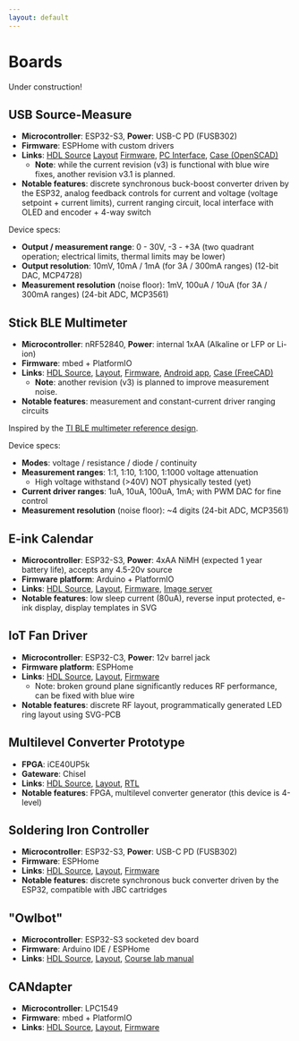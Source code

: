```yaml
---
layout: default
---
```


# Boards

Under construction!

## USB Source-Measure
- **Microcontroller**: ESP32-S3, **Power**: USB-C PD (FUSB302)
- **Firmware**: ESPHome with custom drivers
- **Links**: [HDL Source](https://github.com/BerkeleyHCI/PolymorphicBlocks/blob/master/examples/test_usb_source_measure.py)
  [Layout](https://github.com/BerkeleyHCI/PolymorphicBlocks/tree/master/examples/UsbSourceMeasure)
  [Firmware](https://github.com/ducky64/edg-pcbs/blob/main/IoTDevices/iotusbsourcemeasure.yml),
  [PC Interface](https://github.com/ducky64/edg-pcbs/tree/main/IoTDevices/SmuRemoteControl),
  [Case (OpenSCAD)](https://github.com/ducky64/edg-pcbs/tree/main/UsbSmu/mechanical)
  - **Note**: while the current revision (v3) is functional with blue wire fixes, another revision v3.1 is planned.
- **Notable features**: discrete synchronous buck-boost converter driven by the ESP32, analog feedback controls for current and voltage (voltage setpoint + current limits), current ranging circuit, local interface with OLED and encoder + 4-way switch

Device specs:
- **Output / measurement range**: 0 - 30V, -3 - +3A (two quadrant operation; electrical limits, thermal limits may be lower)
- **Output resolution**: 10mV, 10mA / 1mA (for 3A / 300mA ranges) (12-bit DAC, MCP4728)
- **Measurement resolution** (noise floor): 1mV, 100uA / 10uA (for 3A / 300mA ranges) (24-bit ADC, MCP3561)

## Stick BLE Multimeter
- **Microcontroller**: nRF52840, **Power**: internal 1xAA (Alkaline or LFP or Li-ion)
- **Firmware**: mbed + PlatformIO
- **Links**: [HDL Source](https://github.com/BerkeleyHCI/PolymorphicBlocks/blob/master/examples/test_multimeter.py),
  [Layout](https://github.com/BerkeleyHCI/PolymorphicBlocks/tree/master/examples/Multimeter),
  [Firmware](https://github.com/CalSol/Devops-BLE-FW/tree/main/Multimeter),
  [Android app](https://github.com/ducky64/BleMultimeterApp),
  [Case (FreeCAD)](https://github.com/BerkeleyHCI/PolymorphicBlocks/tree/master/examples/Multimeter/mechanical)
  - **Note**: another revision (v3) is planned to improve measurement noise.
- **Notable features**: measurement and constant-current driver ranging circuits

Inspired by the [TI BLE multimeter reference design](https://www.ti.com/tool/TIDA-01012).

Device specs:
- **Modes**: voltage / resistance / diode / continuity
- **Measurement ranges**: 1:1, 1:10, 1:100, 1:1000 voltage attenuation
  - High voltage withstand (>40V) NOT physically tested (yet)
- **Current driver ranges**: 1uA, 10uA, 100uA, 1mA; with PWM DAC for fine control
- **Measurement resolution** (noise floor): ~4 digits (24-bit ADC, MCP3561)

## E-ink Calendar
- **Microcontroller**: ESP32-S3, **Power**: 4xAA NiMH (expected 1 year battery life), accepts any 4.5-20v source
- **Firmware platform**: Arduino + PlatformIO
- **Links**: [HDL Source](https://github.com/BerkeleyHCI/PolymorphicBlocks/blob/master/examples/test_iot_display.py),
  [Layout](https://github.com/BerkeleyHCI/PolymorphicBlocks/tree/master/examples/IotDisplay),
  [Firmware](https://github.com/ducky64/edg-pcbs/tree/main/IoTDisplay),
  [Image server](https://github.com/ducky64/eink-svg-server)
- **Notable features**: low sleep current (80uA), reverse input protected, e-ink display, display templates in SVG

## IoT Fan Driver
- **Microcontroller**: ESP32-C3, **Power**: 12v barrel jack
- **Firmware platform**: ESPHome
- **Links**: [HDL Source](https://github.com/BerkeleyHCI/PolymorphicBlocks/blob/master/examples/test_iot_fan.py),
  [Layout](https://github.com/BerkeleyHCI/PolymorphicBlocks/tree/master/examples/IotFan),
  [Firmware](https://github.com/ducky64/edg-pcbs/blob/main/IoTDevices/iotfandriver_r2.yml)
  - Note: broken ground plane significantly reduces RF performance, can be fixed with blue wire
- **Notable features**: discrete RF layout, programmatically generated LED ring layout using SVG-PCB

## Multilevel Converter Prototype
- **FPGA**: iCE40UP5k
- **Gateware**: Chisel
- **Links**: [HDL Source](https://github.com/BerkeleyHCI/PolymorphicBlocks/blob/master/examples/test_fcml.py),
  [Layout](https://github.com/BerkeleyHCI/PolymorphicBlocks/tree/master/examples/Fcml),
  [RTL](https://github.com/calisco/fcml-rtl)
- **Notable features**: FPGA, multilevel converter generator (this device is 4-level)

## Soldering Iron Controller
- **Microcontroller**: ESP32-S3, **Power**: USB-C PD (FUSB302)
- **Firmware**: ESPHome
- **Links**: [HDL Source](https://github.com/BerkeleyHCI/PolymorphicBlocks/blob/master/examples/test_iot_iron.py),
  [Layout](https://github.com/BerkeleyHCI/PolymorphicBlocks/tree/master/examples/IotIron),
  [Firmware](https://github.com/ducky64/edg-pcbs/blob/main/IoTDevices/iotiron.yml)
- **Notable features**: discrete synchronous buck converter driven by the ESP32, compatible with JBC cartridges

## "Owlbot"
- **Microcontroller**: ESP32-S3 socketed dev board
- **Firmware**: Arduino IDE / ESPHome
- **Links**: [HDL Source](https://github.com/BerkeleyHCI/PolymorphicBlocks/blob/master/examples/test_robotowl.py),
  [Layout](https://github.com/BerkeleyHCI/PolymorphicBlocks/tree/master/examples/RobotOwl),
  [Course lab manual](https://github.com/ducky64/lacc23-embedded/blob/lacc-23/lab2_1.md)

## CANdapter
- **Microcontroller**: LPC1549
- **Firmware**: mbed + PlatformIO
- **Links**: [HDL Source](https://github.com/BerkeleyHCI/PolymorphicBlocks/blob/master/examples/test_can_adapter.py),
  [Layout](https://github.com/BerkeleyHCI/PolymorphicBlocks/tree/master/examples/CanAdapter),
  [Firmware](https://github.com/CalSol/Devops-FW/tree/main/Candapter)
